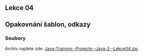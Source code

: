Lekce 04
--------

Opakovnání šablon, odkazy
-------------------------

### Soubory

Archív najdete zde: [Java-Training--Projects--Java-2--Lekce04.zip](../../data/2020-jaro/java-2/Java-Training--Projects--Java-2--Lekce04.zip)

<!--
### Videozáznam

Na YouTube se můžete podívat na záznam z lekce:

<iframe width="560" height="315"
	src="https://www.youtube.com/embed/9OZ9zHfchrM"
	frameborder="0"
	allowfullscreen></iframe>

Celý playlist na YouTube najdete zde:
[Java 2 - Brno (jaro 2020) - YouTube playlist](https://www.youtube.com/playlist?list=PLTCx5oiCrIJ5H1uPvwQYUkhQuznifLe-L)
-->